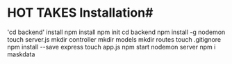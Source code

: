 # HOT TAKES  Installation#
'cd backend'
install npm install
npm init
cd backend
npm install -g nodemon
touch server.js
mkdir controller
mkdir models
mkdir routes
touch .gitignore
npm install --save express
touch app.js
npm start
nodemon server
npm i maskdata